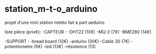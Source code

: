 # station_m-t-o_arduino

projet d'une mini station météo fait à part aeduino

liste pièce (prix€):
  -CAPTEUR :
    -DHT22 (10€)
    -MQ-2 (7€)
    -BME280 (14€)
    
  -SUPPORT :
    -bread board (12€)
    -arduino (30€)
    -Cable 30 (7€) 
    -potentiometre (5€)
    -led (13€)
    -résistence (13)
